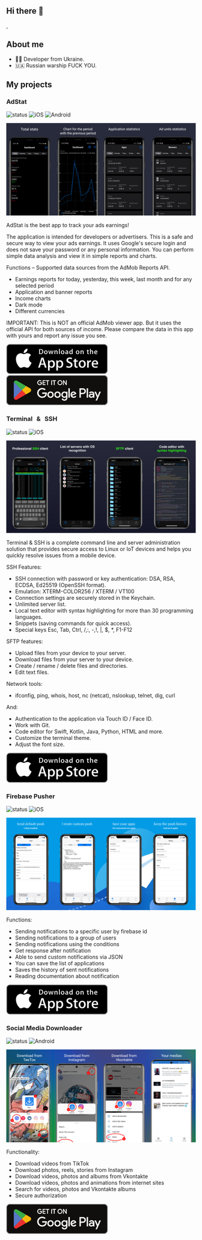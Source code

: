 ## Hi there 👋

<a href="https://github.com/pavel-zlotarenchuk" style="width: 100%">
  <img src="https://github-readme-stats.vercel.app/api?username=pavel-zlotarenchuk&show_icons=true&theme=github_dark" alt="" height="150px"/>
  <img src="https://github-readme-stats.vercel.app/api/top-langs/?username=pavel-zlotarenchuk&layout=compact&theme=github_dark" alt="" height="150px"/>
</a>

## About me
- 👨‍💻 Developer from Ukraine.
- 🇺🇦 Russian warship FUCK YOU.

## My projects

### AdStat

![status](https://img.shields.io/badge/status-stable-green.svg)
![iOS](https://img.shields.io/badge/iOS-12.0%2B-green.svg)
![Android](https://img.shields.io/badge/Android-6.0%2B-green.svg)

![Banner](assets/adstats_1024x500.png)

AdStat is the best app to track your ads earnings!

The application is intended for developers or advertisers. This is a safe and secure way to view your ads earnings. It
uses Google's secure login and does not save your password or any personal information. You can perform simple data
analysis and view it in simple reports and charts.

Functions – Supported data sources from the AdMob Reports API.

- Earnings reports for today, yesterday, this week, last month and for any selected period
- Application and banner reports
- Income charts
- Dark mode
- Different currencies

IMPORTANT: This is NOT an official AdMob viewer app. But it uses the official API for both sources of income. Please
compare the data in this app with yours and report any issue you see.

[![Download on the App Store](assets/appstorebadge.svg)](https://apps.apple.com/us/app/id1618596902)
[![Download on the Google Play](assets/googleplaybadge.svg)](https://play.google.com/store/apps/details?id=com.mdgroup.adstat)


### Terminal & SSH

![status](https://img.shields.io/badge/status-stable-green.svg)
![iOS](https://img.shields.io/badge/iOS-11.0%2B-green.svg)

![Banner](assets/terminal_1024x500.png)

Terminal & SSH is a complete command line and server administration solution that provides secure access to Linux or IoT devices and helps you quickly resolve issues from a mobile device.

SSH Features:
- SSH connection with password or key authentication: DSA, RSA, ECDSA, Ed25519 (OpenSSH format).
- Emulation: XTERM-COLOR256 / XTERM / VT100
- Connection settings are securely stored in the Keychain.
- Unlimited server list.
- Local text editor with syntax highlighting for more than 30 programming languages.
- Snippets (saving commands for quick access).
- Special keys Esc, Tab, Ctrl, /,:, -,!, |, $, *, F1-F12

SFTP features:
- Upload files from your device to your server.
- Download files from your server to your device.
- Create / rename / delete files and directories.
- Edit text files.

Network tools:
- ifconfig, ping, whois, host, nc (netcat), nslookup, telnet, dig, curl

And:
- Authentication to the application via Touch ID / Face ID.
- Work with Git.
- Code editor for Swift, Kotlin, Java, Python, HTML and more.
- Customize the terminal theme.
- Adjust the font size.

[![Download on the App Store](assets/appstorebadge.svg)](https://apps.apple.com/us/app/id1558156247)


### Firebase Pusher

![status](https://img.shields.io/badge/status-stable-green.svg)
![iOS](https://img.shields.io/badge/iOS-11.0%2B-green.svg)

![Banner](assets/firebase_pusher_1024x500.png)

Functions:
- Sending notifications to a specific user by firebase id
- Sending notifications to a group of users
- Sending notifications using the conditions
- Get response after notification
- Able to send custom notifications via JSON
- You can save the list of applications
- Saves the history of sent notifications
- Reading documentation about notification

[![Download on the App Store](assets/appstorebadge.svg)](https://apps.apple.com/us/app/id1500150434)


### Social Media Downloader

![status](https://img.shields.io/badge/status-stable-green.svg)
![Android](https://img.shields.io/badge/Android-6.0%2B-green.svg)

![Banner](assets/social_1024x500.png)

Functionality:
- Download videos from TikTok
- Download photos, reels, stories from Instagram
- Download videos, photos and albums from Vkontakte
- Download videos, photos and animations from internet sites
- Search for videos, photos and Vkontakte albums
- Secure authorization

[![Download on the Google Play](assets/googleplaybadge.svg)](https://play.google.com/store/apps/details?id=com.mdgroup.socialmedia)
